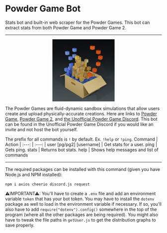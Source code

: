 # Powder Game Bot
Stats bot and built-in web scraper for the Powder Games. This bot can extract stats from both Powder Game and Powder Game 2.

---

<p align="center">
  <img src="pg-logo.png" height="200px" width="200px" align="center"></img>
</p>

The Powder Games are fluid-dynamic sandbox simulations that allow users create and upload physically-accurate creations. Here are links to [Powder Game](https://dan-ball.jp/en/javagame/dust), [Powder Game 2](https://dan-ball.jp/en/javagame/dust2), and [the Unofficial Powder Game Discord](https://discord.gg/JDkfEBnREQ). This bot can be found in the Unofficial Powder Game Discord if you would like an invite and not host the bot yourself.

The prefix for all commands is `!` by default. Ex. `!help` or `!ping`.
Command | Action
| :---: | :---: |
user [pg/pg2] [username] | Get stats for a user.
ping | Gets ping.
stats | Returns bot stats.
help | Shows help messages and list of commands

---

The required packages can be installed with this command (given you have Node.js and NPM installed):
```
npm i axios cheerio discord.js request
```

⚠IMPORTANT⚠:
You'll have to create a `.env` file and add an environment variable `token` that has your bot token. You may have to install the `dotenv` package as well to load in the environment variable if necessary. If so, you'll also have to add `require("dotenv").config()` somewhere in the top of the program (where all the other packages are being required). You might also have to tweak the file paths in `getUser.js` to get the distribution graphs to save properly.
